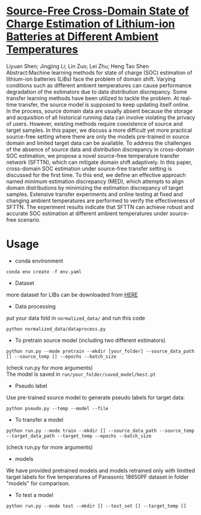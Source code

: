 # [Source-Free Cross-Domain State of Charge Estimation of Lithium-ion Batteries at Different Ambient Temperatures](https://ieeexplore.ieee.org/document/10058040)
Liyuan Shen; Jingjing Li; Lin Zuo; Lei Zhu; Heng Tao Shen  
Abstract:Machine learning methods for state of charge (SOC) estimation of lithium-ion batteries (LiBs) face the problem of domain shift. Varying conditions such as different ambient temperatures can cause performance degradation of the estimators due to data distribution discrepancy. Some transfer learning methods have been utilized to tackle the problem. At real-time transfer, the source model is supposed to keep updating itself online. In the process, source domain data are usually absent because the storage and acquisition of all historical running data can involve violating the privacy of users. However, existing methods require coexistence of source and target samples. In this paper, we discuss a more difficult yet more practical source-free setting where there are only the models pre-trained in source domain and limited target data can be available. To address the challenges of the absence of source data and distribution discrepancy in cross-domain SOC estimation, we propose a novel source-free temperature transfer network (SFTTN), which can mitigate domain shift adaptively. In this paper, cross-domain SOC estimation under source-free transfer setting is discussed for the first time. To this end, we define an effective approach named minimum estimation discrepancy (MED), which attempts to align domain distributions by minimizing the estimation discrepancy of target samples. Extensive transfer experiments and online testing at fixed and changing ambient temperatures are performed to verify the effectiveness of SFTTN. The experiment results indicate that SFTTN can achieve robust and accurate SOC estimation at different ambient temperatures under source-free scenario.
# Usage
* conda environment   
```
conda env create -f env.yaml
```
* Dataset  

more dataset for LIBs can be downloaded from [HERE](https://docs.google.com/spreadsheets/d/10w5yXdQtlQjTTS3BxPP233CiiBScIXecUp2OQuvJ_JI/edit#gid=0)
* Data processing  

put your data fold in ```normalized_data/``` and run this code  
```
python normalized_data/dataprocess.py
```
* To pretrain source model (including two different estimators)    
```
python run.py --mode pretrain --mkdir [your_folder] --source_data_path [] --source_temp [] --epochs --batch_size
```
(check run.py for more arguments)  
The model is saved in ```run/your_folder/saved_model/best.pt```
* Pseudo label    

Use pre-trained source model to generate pseudo labels for target data:    
```
python pseudo.py --temp --model --file
```
* To transfer a model  
```
python run.py --mode train --mkdir [] --source_data_path --source_temp --target_data_path --target_temp --epochs --batch_size
```
(check run.py for more arguments)   
* models  

We have provided pretrained models and models retrained only with limitted target labels for five temperatures of Panasonic 18650PF dataset in folder "models" for comparison.
* To test a model  
```
python run.py --mode test --mkdir [] --test_set [] --target_temp []
```
